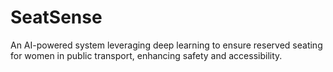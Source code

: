 # SeatSense
An AI-powered system leveraging deep learning to ensure reserved seating for women in public transport, enhancing safety and accessibility.
